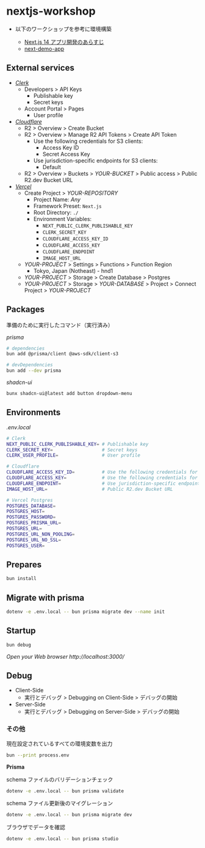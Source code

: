 # nextjs-workshop

- 以下のワークショップを参考に環境構築

  - [Next.js 14 アプリ開発のあらすじ](https://zenn.dev/nino/books/30e21d37af73b5)
  - [next-demo-app](https://github.com/dninomiya/next-demo-app)

## External services

- [_Clerk_](https://clerk.com/)
  - Developers > API Keys
    - Publishable key
    - Secret keys
  - Account Portal > Pages
    - User profile
- [_Cloudflare_](https://www.cloudflare.com/)
  - R2 > Overview > Create Bucket
  - R2 > Overview > Manage R2 API Tokens > Create API Token
    - Use the following credentials for S3 clients:
      - Access Key ID
      - Secret Access Key
    - Use jurisdiction-specific endpoints for S3 clients:
      - Default
  - R2 > Overview > Buckets > _YOUR-BUCKET_ > Public access > Public R2.dev Bucket URL
- [_Vercel_](https://vercel.com/)
  - Create Project > _YOUR-REPOSITORY_
    - Project Name: _Any_
    - Framework Preset: `Next.js`
    - Root Directory: `./`
    - Environment Variables:
      - `NEXT_PUBLIC_CLERK_PUBLISHABLE_KEY`
      - `CLERK_SECRET_KEY`
      - `CLOUDFLARE_ACCESS_KEY_ID`
      - `CLOUDFLARE_ACCESS_KEY`
      - `CLOUDFLARE_ENDPOINT`
      - `IMAGE_HOST_URL`
  - _YOUR-PROJECT_ > Settings > Functions > Function Region
    - Tokyo, Japan (Notheast) - hnd1
  - _YOUR-PROJECT_ > Storage > Create Database > Postgres
  - _YOUR-PROJECT_ > Storage > _YOUR-DATABASE_ > Project > Connect Project > _YOUR-PROJECT_

## Packages

準備のために実行したコマンド（実行済み）

_prisma_

```sh
# dependencies
bun add @prisma/client @aws-sdk/client-s3

# devDependencies
bun add --dev prisma
```

_shadcn-ui_

```sh
bunx shadcn-ui@latest add button dropdown-menu
```

## Environments

_.env.local_

```sh
# Clerk
NEXT_PUBLIC_CLERK_PUBLISHABLE_KEY= # Publishable key
CLERK_SECRET_KEY=                  # Secret keys
CLERK_USER_PROFILE=                # User profile

# Cloudflare
CLOUDFLARE_ACCESS_KEY_ID=          # Use the following credentials for S3 clients: Access Key ID
CLOUDFLARE_ACCESS_KEY=             # Use the following credentials for S3 clients: Secret Access Key
CLOUDFLARE_ENDPOINT=               # Use jurisdiction-specific endpoints for S3 clients: Default
IMAGE_HOST_URL=                    # Public R2.dev Bucket URL

# Vercel Postgres
POSTGRES_DATABASE=
POSTGRES_HOST=
POSTGRES_PASSWORD=
POSTGRES_PRISMA_URL=
POSTGRES_URL=
POSTGRES_URL_NON_POOLING=
POSTGRES_URL_NO_SSL=
POSTGRES_USER=
```

## Prepares

```sh
bun install
```

## Migrate with prisma

```sh
dotenv -e .env.local -- bun prisma migrate dev --name init
```

## Startup

```sh
bun debug
```

_Open your Web browser http://localhost:3000/_

## Debug

- Client-Side
  - 実行とデバッグ > Debugging on Client-Side > デバッグの開始
- Server-Side
  - 実行とデバッグ > Debugging on Server-Side > デバッグの開始

### その他

現在設定されているすべての環境変数を出力

```sh
bun --print process.env
```

**Prisma**

schema ファイルのバリデーションチェック

```sh
dotenv -e .env.local -- bun prisma validate
```

schema ファイル更新後のマイグレーション

```sh
dotenv -e .env.local -- bun prisma migrate dev
```

ブラウザでデータを確認

```sh
dotenv -e .env.local -- bun prisma studio
```
